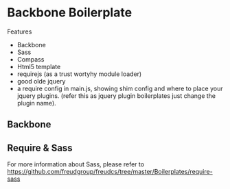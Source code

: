 <h1>Backbone Boilerplate</h1>

Features

- Backbone
- Sass
- Compass
- Html5 template
- requirejs (as a trust wortyhy module loader)
- good olde jquery
- a require config in main.js, showing shim config and where to place your jquery plugins. (refer this as jquery plugin boilerplates just change the plugin name).


<h2> Backbone </h2>



<h2>Require & Sass</h2>

For more information about Sass, please refer to https://github.com/freudgroup/freudcs/tree/master/Boilerplates/require-sass